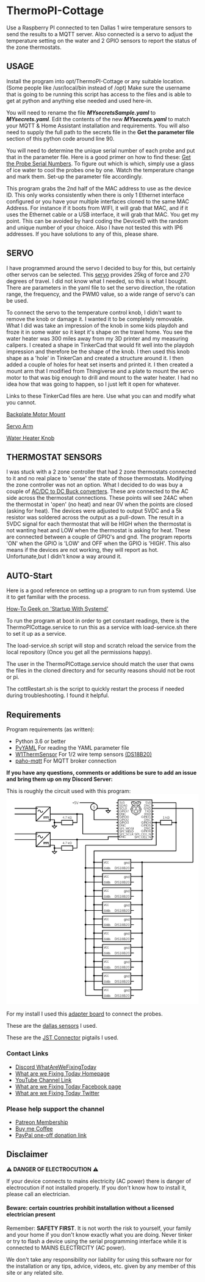 # ThermoPI-Cottage

Use a Raspberry PI connected to ten Dallas 1 wire temperature sensors to send the results to a MQTT server. Also connected is a servo to adjust the temperature setting on the water and 2 GPIO sensors to report the status of the zone thermostats.

## USAGE

Install the program into opt/ThermoPI-Cottage or any suitable location. (Some people like /usr/local/bin instead of /opt) Make sure the username that is going to be running this script has access to the files and is able to get at python and anything else needed and used here-in.

You will need to rename the file ***MYsecretsSample.yaml*** to ***MYsecrets.yaml***.
Edit the contents of the new ***MYsecrets.yaml*** to match your MQTT & Home Assistant installation and requirements. You will also need to supply the full path to the secrets file in the **Get the parameter file** section of this python code around line 90.

You will need to determine the unique serial number of each probe and put that in the parameter file. Here is a good primer on how to find these: [Get the Probe Serial Numbers](https://www.industrialshields.com/blog/raspberry-pi-for-industry-26/post/ii-temperature-sensor-raspberry-plc-how-to-get-the-temperature-316). To figure out which is which, simply use a glass of ice water to cool the probes one by one. Watch the temperature change and mark them. Set-up the parameter file accordingly.

This program grabs the 2nd half of the MAC address to use as the device ID. This only works consistently when there is only 1 Ethernet interface configured or you have your multiple interfaces cloned to the same MAC Address. For instance if it boots from WIFI, it will grab that MAC, and if it uses the Ethernet cable or a USB interface, it will grab that MAC. You get my point. This can be avoided by hard coding the DeviceID with the random and unique number of your choice. Also I have not tested this with IP6 addresses. If you have solutions to any of this, please share.

## SERVO

I have programmed around the servo I decided to buy for this, but certainly other servos can be selected. This [servo](https://www.amazon.com/dp/B083GNMBB6?tag=drzzs0e-20) provides 25kg of force and 270 degrees of travel. I did not know what I needed, so this is what I bought. There are parameters in the yaml file to set the servo direction, the rotation range, the frequency, and the PWM0 value, so a wide range of servo's can be used.

To connect the servo to the temperature control knob, I didn't want to remove the knob or damage it. I wanted it to be completely removable. What I did was take an impression of the knob in some kids playdoh and froze it in some water so it kept it's shape on the travel home. You see the water heater was 300 miles away from my 3D printer and my measuring calipers. I created a shape in TinkerCad that would fit well into the playdoh impression and therefore be the shape of the knob. I then used this knob shape as a 'hole' in TinkerCan and created a structure around it. I then added a couple of holes for heat set inserts and printed it. I then created a mount arm that I modified from Thingiverse and a plate to mount the servo motor to that was big enough to drill and mount to the water heater. I had no idea how that was going to happen, so I just left it open for whatever.

Links to these TinkerCad files are here. Use what you can and modify what you cannot.

[Backplate Motor Mount](https://www.tinkercad.com/things/8xlUXFzqAMQ-water-heater-backplate)

[Servo Arm](https://www.tinkercad.com/things/bKByy3qXluZ-servo-arm-water-heater)

[Water Heater Knob](https://www.tinkercad.com/things/fV5ZxNxaQiI-water-heater-knob)

## THERMOSTAT SENSORS

I was stuck with a 2 zone controller that had 2 zone thermostats connected to it and no real place to 'sense' the state of those thermostats. Modifying the zone controller was not an option. What I decided to do was buy a couple of [AC/DC to DC Buck converters](https://www.amazon.com/dp/B09QCVY43Z?tag=drzzs0e-20). These are connected to the AC side across the thermostat connections. These points will see 24AC when the thermostat in 'open' (no heat) and near 0V when the points are closed (asking for heat). The devices were adjusted to output 5VDC and a 5k resistor was soldered across the output as a pull-down. The result in a 5VDC signal for each thermostat that will be HIGH when the thermostat is not wanting heat and LOW when the thermostat is asking for heat. These are connected between a couple of GPIO's and gnd. The program reports 'ON' when the GPIO is 'LOW' and OFF when the GPIO is 'HIGH'. This also means if the devices are not working, they will report as hot. Unfortunate,but I didn't know a way around it.

## AUTO-Start

Here is a good reference on setting up a program to run from systemd. Use it to get familiar with the process.

[How-To Geek on 'Startup With Systemd'](https://www.howtogeek.com/687970/how-to-run-a-linux-program-at-startup-with-systemd/)

To run the program at boot in order to get constant readings, there is the ThermoPICottage.service to run this as a service with load-service.sh there to set it up as a service.

The load-service.sh script will stop and scratch reload the service from the local repository (Once you get all the permissions happy).

The user in the ThermoPICottage.service should match the user that owns the files in the cloned directory and for security reasons should not be root or pi.

The cottRestart.sh is the script to quickly restart the process if needed during troubleshooting. I found it helpful.

## Requirements

Program requirements (as written):

+ Python 3.6 or better
+ [PyYAML](https://pypi.org/project/PyYAML/) For reading the YAML parameter file
+ [W1ThermSensor](https://github.com/timofurrer/w1thermsensor) For 1/2 wire temp sensors [(DS18B20)](http://www.d3noob.org/2015/02/raspberry-pi-multiple-temperature.html)
+ [paho-mqtt](https://pypi.org/project/paho-mqtt/) For MQTT broker connection

**If you have any questions, comments or additions be sure to add an issue and bring them up on my Discord Server:**

This is roughly the circuit used with this program:
![Sample Circuit matching this software](ThermoPI-Cottage.png)

For my install I used this [adapter board](https://www.amazon.com/Screw-Terminal-Breakout-Module-Raspberry/dp/B08LH97XCR?tag=drzzs0e-20) to connect the probes.

These are the [dallas sensors](https://www.amazon.com/dp/B08W27W7LJ?tag=drzzs0e-20) I used.

These are the [JST Connector](https://www.amazon.com/HKBAYI-50Pair-50sets-Connector-WS2812B/dp/B00NBSH4CA?tag=drzzs0e-20) pigtails I used.

### Contact Links

+ [Discord WhatAreWeFixingToday](https://discord.gg/Uhmhu3B)
+ [What are we Fixing Today Homepage](https://www.WhatAreWeFixing.Today/)
+ [YouTube Channel Link](https://bit.ly/WhatAreWeFixingTodaysYT)
+ [What are we Fixing Today Facebook page](https://bit.ly/WhatAreWeFixingTodayFB)
+ [What are we Fixing Today Twitter](https://bit.ly/WhatAreWeFixingTodayTW)

### Please help support the channel

+ [Patreon Membership](https://www.patreon.com/WhatAreWeFixingToday)
+ [Buy me Coffee](https://www.buymeacoffee.com/SirGoodenough)
+ [PayPal one-off donation link](https://www.paypal.me/SirGoodenough)

## Disclaimer

⚠️ **DANGER OF ELECTROCUTION** ⚠️

If your device connects to mains electricity (AC power) there is danger of electrocution if not installed properly. If you don't know how to install it, please call an electrician.

#### **Beware:** certain countries prohibit installation without a licensed electrician present

Remember: **SAFETY FIRST**. It is not worth the risk to yourself, your family and your home if you don't know exactly what you are doing. Never tinker or try to flash a device using the serial programming interface while it is connected to MAINS ELECTRICITY (AC power).

We don't take any responsibility nor liability for using this software nor for the installation or any tips, advice, videos, etc. given by any member of this site or any related site.
